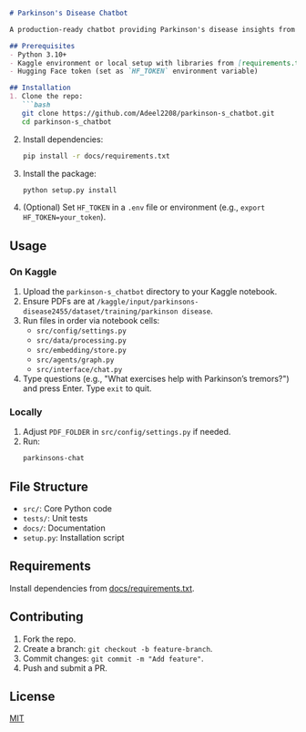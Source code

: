 ```markdown
# Parkinson's Disease Chatbot

A production-ready chatbot providing Parkinson's disease insights from PDF data, optimized for Kaggle.

## Prerequisites
- Python 3.10+
- Kaggle environment or local setup with libraries from [requirements.txt](#requirements)
- Hugging Face token (set as `HF_TOKEN` environment variable)

## Installation
1. Clone the repo:
   ```bash
   git clone https://github.com/Adeel2208/parkinson-s_chatbot.git
   cd parkinson-s_chatbot
   ```
2. Install dependencies:
   ```bash
   pip install -r docs/requirements.txt
   ```
3. Install the package:
   ```bash
   python setup.py install
   ```
4. (Optional) Set `HF_TOKEN` in a `.env` file or environment (e.g., `export HF_TOKEN=your_token`).

## Usage
### On Kaggle
1. Upload the `parkinson-s_chatbot` directory to your Kaggle notebook.
2. Ensure PDFs are at `/kaggle/input/parkinsons-disease2455/dataset/training/parkinson disease`.
3. Run files in order via notebook cells:
   - `src/config/settings.py`
   - `src/data/processing.py`
   - `src/embedding/store.py`
   - `src/agents/graph.py`
   - `src/interface/chat.py`
4. Type questions (e.g., "What exercises help with Parkinson’s tremors?") and press Enter. Type `exit` to quit.

### Locally
1. Adjust `PDF_FOLDER` in `src/config/settings.py` if needed.
2. Run:
   ```bash
   parkinsons-chat
   ```

## File Structure
- `src/`: Core Python code
- `tests/`: Unit tests
- `docs/`: Documentation
- `setup.py`: Installation script

## Requirements
Install dependencies from [docs/requirements.txt](docs/requirements.txt).

## Contributing
1. Fork the repo.
2. Create a branch: `git checkout -b feature-branch`.
3. Commit changes: `git commit -m "Add feature"`.
4. Push and submit a PR.

## License
[MIT](LICENSE)
```
